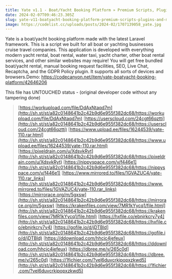 ```yaml
---
title: Yate v1.1 - Boat/Yacht Booking Platform » Premium Scripts, Plugins &amp; Mobile 
date: 2024-02-07T09:46:23.305Z
slug: yate-v11-boatyacht-booking-platform-premium-scripts-plugins-and-mobile
image: https://codelist.cc/uploads/posts/2024-02/1707139058_yate.jpg
---
```



Yate is a boat/yacht booking platform made with the latest Laravel framework. This is a script we built for all boat or yachting businesses  cruise travel companies. This application is developed with everything modern yacht rental, boat rental, water taxi, yacht charter, other boat rental services, and other similar websites may require! You will get free bundled boat/yacht rental, manual booking request facilities, SEO, Live Chat, Recaptcha, and the GDPR Policy plugin. It supports all sorts of devices and browsers.Demo: https://codecanyon.net/item/yate-boatyacht-booking-platform/42646206
			

This file has UNTOUCHED status - (original developer code without any tampering done)
		

> [https://workupload.com/file/DdAxNtaqd7m](http://sh.st/st/a82c0148641b2c42b9d6e955f382dc68/https://workupload.com/file/DdAxNtaqd7m)
> [https://userscloud.com/24cgt66qztti](http://sh.st/st/a82c0148641b2c42b9d6e955f382dc68/https://userscloud.com/24cgt66qztti)
> [https://www.upload.ee/files/16244539/yate-110.rar.html](http://sh.st/st/a82c0148641b2c42b9d6e955f382dc68/https://www.upload.ee/files/16244539/yate-110.rar.html)
> [https://pixeldrain.com/u/XdsvkRyt](http://sh.st/st/a82c0148641b2c42b9d6e955f382dc68/https://pixeldrain.com/u/XdsvkRyt)
> [https://nippyspace.com/v/f446e1](http://sh.st/st/a82c0148641b2c42b9d6e955f382dc68/https://nippyspace.com/v/f446e1)
> [https://www.mirrored.to/files/1GVAZUC4/yate-110.rar_links](http://sh.st/st/a82c0148641b2c42b9d6e955f382dc68/https://www.mirrored.to/files/1GVAZUC4/yate-110.rar_links)
> [https://mirrorace.org/m/5gxsw](http://sh.st/st/a82c0148641b2c42b9d6e955f382dc68/https://mirrorace.org/m/5gxsw)
> [https://krakenfiles.com/view/7MR1kYycq1/file.html](http://sh.st/st/a82c0148641b2c42b9d6e955f382dc68/https://krakenfiles.com/view/7MR1kYycq1/file.html)
> [https://hxfile.co/ebnjrkcry7y4](http://sh.st/st/a82c0148641b2c42b9d6e955f382dc68/https://hxfile.co/ebnjrkcry7y4)
> [https://gofile.io/d/jDTBld](http://sh.st/st/a82c0148641b2c42b9d6e955f382dc68/https://gofile.io/d/jDTBld)
> [https://ddownload.com/hhcjc4jefeux](http://sh.st/st/a82c0148641b2c42b9d6e955f382dc68/https://ddownload.com/hhcjc4jefeux)
> [https://dbree.me/v/265c0d](http://sh.st/st/a82c0148641b2c42b9d6e955f382dc68/https://dbree.me/v/265c0d)
> [https://1fichier.com/?vel6duvcrkipopxzkwd5](http://sh.st/st/a82c0148641b2c42b9d6e955f382dc68/https://1fichier.com/?vel6duvcrkipopxzkwd5)
